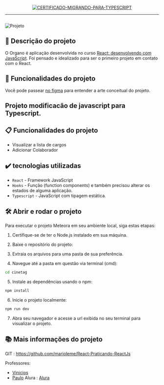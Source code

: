<p align="center">  <a href="https://cursos.alura.com.br/certificate/mario-oliveirag12/react-migrando-typescript"> <img src="https://www.weboliveira.com.br/certificados/CERTIFICADO-MIGRANDO-PARA-TYPESCRIPT.jpg" alt="CERTIFICADO-MIGRANDO-PARA-TYPESCRIPT"></a> </p>

<hr>

<p><img src="https://www.weboliveira.com.br/certificados/curso-CERTIFICADO-MIGRANDO-PARA-TYPESCRIPT.jpg" alt=""> 




 </p>
 <p><img src="https://www.weboliveira.com.br/certificados/curso-CERTIFICADO-MIGRANDO-PARA-TYPESCRIPT2.jpg" alt="Projeto"> </p>

## 📝  Descrição do projeto
O Organo é aplicação desenvolvida no curso <a href="https://cursos.alura.com.br/course/react-desenvolvendo-javascript" target="_blank">React: desenvolvendo com JavaScript</a>. 
Foi pensado e idealizado para ser o primeiro projeto em contato com o React.


## 🔨 Funcionalidades do projeto

Você pode passear <a href="https://cursos.alura.com.br/course/react-desenvolvendo-javascript" target="_blank">no figma</a> para entender a arte conceitual do projeto.


## Projeto modificacão de javascript para Typescript.
## 📋  Funcionalidades do projeto
- Visualizar a lista de cargos
- Adicionar Colaborador

## ✔️  tecnologias utilizadas

- `React` - Framework JavaScript
- `Hooks` - Função (function components) e também precisou alterar os estados de alguma aplicação.
- `Typescript` - JavaScript com tipagem estática.



## 🛠️ Abrir e rodar o projeto

Para executar o projeto Meteora em seu ambiente local, siga estas etapas:

1. Certifique-se de ter o Node.js instalado em sua máquina.

2. Baixe o repositório do projeto:

3. Extraia os arquivos para uma pasta de sua preferência.

4. Navegue até a pasta em questão via terminal (cmd):

```bash
cd cinetag
```

5. Instale as dependências usando o npm:

```bash
npm install
```

6. Inicie o projeto localmente:

```bash
npm run dev
```

7. Abra seu navegador e acesse a url exibida no seu terminal para visualizar o projeto.

## 📚 Mais informações do projeto

GIT : https://github.com/marioleme/React-Praticando-ReactJs

Professores:  
 - [Vinicios](https://www.linkedin.com/in/vinny-neves/)
 - [Paulo](https://www.linkedin.com/in/paulosilveira/)
Alura : [Alura](https://www.alura.com.br/)